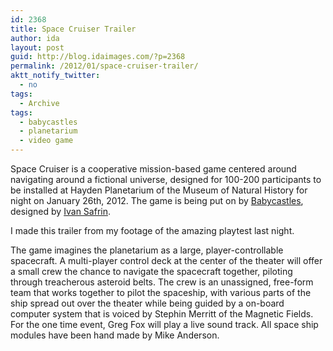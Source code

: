 ```yaml
---
id: 2368
title: Space Cruiser Trailer
author: ida
layout: post
guid: http://blog.idaimages.com/?p=2368
permalink: /2012/01/space-cruiser-trailer/
aktt_notify_twitter:
  - no
tags:
  - Archive
tags:
  - babycastles
  - planetarium
  - video game
---
```

Space Cruiser is a cooperative mission-based game centered around navigating around a fictional universe, designed for 100-200 participants to be installed at Hayden Planetarium of the Museum of Natural History for night on January 26th, 2012. The game is being put on by [Babycastles][1], designed by [Ivan Safrin][2].

I made this trailer from my footage of the amazing playtest last night.

<div class="full-image">
  <div class="videoContainer">
  </div>
</div>



The game imagines the planetarium as a large, player-controllable spacecraft. A multi-player control deck at the center of the theater will offer a small crew the chance to navigate the spacecraft together, piloting through treacherous asteroid belts. The crew is an unassigned, free-form team that works together to pilot the spaceship, with various parts of the ship spread out over the theater while being guided by a on-board computer system that is voiced by Stephin Merritt of the Magnetic Fields. For the one time event, Greg Fox will play a live sound track. All space ship modules have been hand made by Mike Anderson.

 [1]: www.babycastles.com
 [2]: http://www.ivansafrin.com/